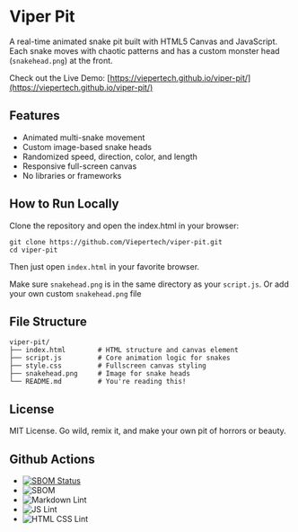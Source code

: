 # Viper Pit

A real-time animated snake pit built with HTML5 Canvas and JavaScript. Each snake moves with chaotic patterns and has a custom monster head (`snakehead.png`) at the front.

Check out the Live Demo: [https://viepertech.github.io/viper-pit/](https://viepertech.github.io/viper-pit/)

## Features

- Animated multi-snake movement
- Custom image-based snake heads
- Randomized speed, direction, color, and length
- Responsive full-screen canvas
- No libraries or frameworks

## How to Run Locally
Clone the repository and open the index.html in your browser:

```
git clone https://github.com/Viepertech/viper-pit.git
cd viper-pit
```

Then just open `index.html` in your favorite browser.

Make sure `snakehead.png` is in the same directory as your `script.js`. Or add your own custom `snakehead.png` file

## File Structure

```
viper-pit/
├── index.html        # HTML structure and canvas element
├── script.js         # Core animation logic for snakes
├── style.css         # Fullscreen canvas styling
├── snakehead.png     # Image for snake heads
└── README.md         # You're reading this!
```

## License

MIT License. Go wild, remix it, and make your own pit of horrors or beauty.

## Github Actions
- [![SBOM Status](https://img.shields.io/badge/SBOM-Generated-brightgreen)](https://github.com/Viepertech/viper-pit/actions)
- ![SBOM](https://github.com/Viepertech/viper-pit/actions/workflows/sbom.yml/badge.svg)
- ![Markdown Lint](https://github.com/Viepertech/viper-pit/actions/workflows/lint-markdown.yml/badge.svg)
- ![JS Lint](https://github.com/Viepertech/viper-pit/actions/workflows/lint-js.yml/badge.svg)
- ![HTML CSS Lint](https://github.com/Viepertech/viper-pit/actions/workflows/lint-html-css.yml/badge.svg)
   
